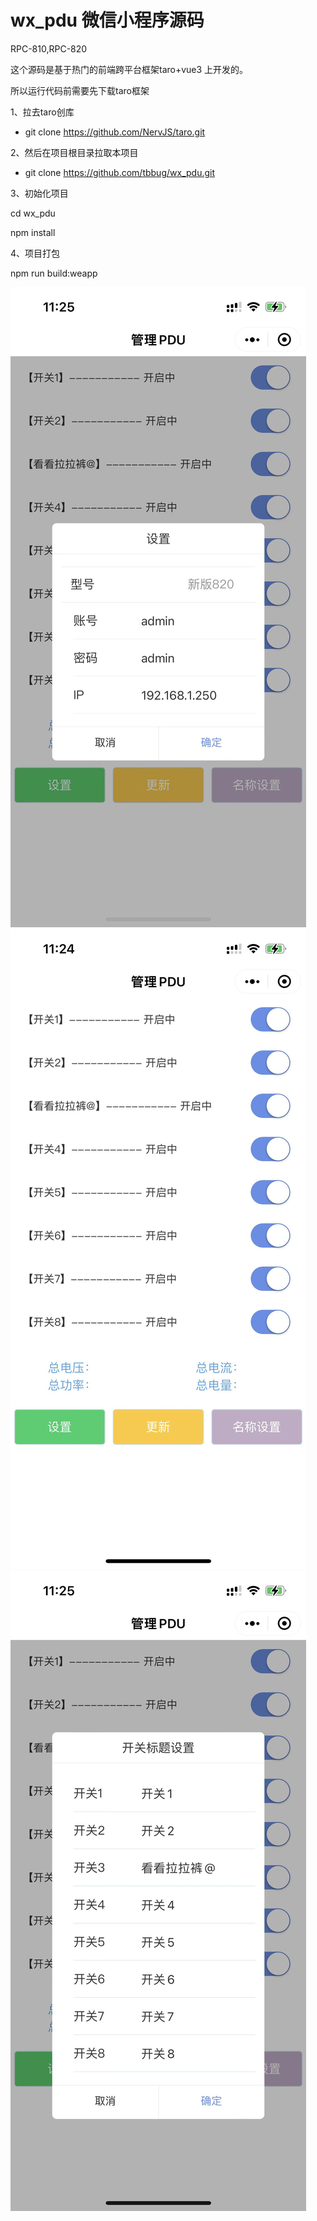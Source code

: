 # wx_pdu 微信小程序源码
RPC-810,RPC-820

这个源码是基于热门的前端跨平台框架taro+vue3 上开发的。

所以运行代码前需要先下载taro框架

1、拉去taro创库

* git clone https://github.com/NervJS/taro.git

2、然后在项目根目录拉取本项目

* git clone https://github.com/tbbug/wx_pdu.git

3、初始化项目

cd wx_pdu

npm install 

4、项目打包

npm run build:weapp

![](https://raw.githubusercontent.com/tbbug/wx_pdu/main/img/pv1.jpeg)
![](https://raw.githubusercontent.com/tbbug/wx_pdu/main/img/pv2.jpeg)
![](https://raw.githubusercontent.com/tbbug/wx_pdu/main/img/pv3.jpeg)

